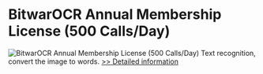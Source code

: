 # BitwarOCR Annual Membership License (500 Calls/Day)
![BitwarOCR Annual Membership License (500 Calls/Day)](https://mycommerce.akamaized.net/api/pimages/P300986657/BIG/300986657.PNG)
Text recognition, convert the image to words.
[>> Detailed information](https://secure.shareit.com/shareit/product.html?productid=300986657&affiliateid=200057808)